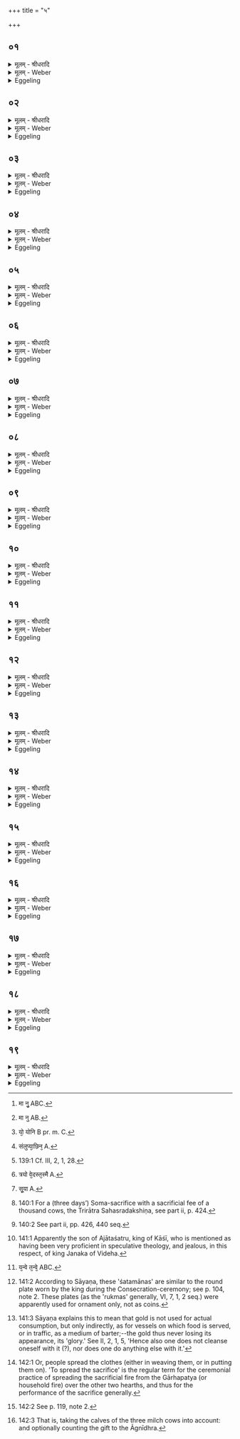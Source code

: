 +++
title = "५"

+++


## ०१
<details><summary>मूलम् - श्रीधरादि</summary>

ऐन्द्रावैष्णवं द्वा᳘दशकपालं पुरोडा᳘शं नि᳘र्वपति॥  
तद्य᳘देत᳘या य᳘जते व्वृत्रे᳘ ह वा᳘ ऽइदम᳘ग्रे स᳘र्व्वमास यदृ᳘चो यद्य᳘जूᳫँ᳭षि यत्सा᳘मानि त᳘स्मा ऽइ᳘न्द्रो व्व᳘ज्रं प्रा᳘जिहीर्षत्॥
</details>

<details><summary>मूलम् - Weber</summary>

ऐन्द्रवैष्णवं द्वा᳘दशकपालम् पुरोडा᳘शं नि᳘र्वपति॥  
तद्य᳘देत᳘या य᳘जते वृत्रे᳘ ह वा᳘ इदम᳘ग्रे स᳘र्वनाम यदृ᳘चो यद्य᳘जूंषि यत्सा᳘मानि त᳘स्मा इ᳘न्द्रो व᳘ज्रम् प्रा᳘जिहीर्षत्॥
</details>

<details><summary>Eggeling</summary>

1. He prepares a cake on twelve potsherds for Indra and Vishṇu. Now as to why he makes this offering. Of old, everything here was within Vr̥tra, to wit, the R̥c, the Yajus, and the Sāman. Indra wished to hurl the thunderbolt at him.
</details>

## ०२
<details><summary>मूलम् - श्रीधरादि</summary>

(त्स᳘) स᳘ ह व्वि᳘ष्णुमुवाच॥  
व्वृत्रा᳘य वै व्व᳘ज्रं प्र᳘हरिष्याम्य᳘नु मा तिष्ठस्वे᳘ति तथे᳘ति ह व्वि᳘ष्णुरुवाचा᳘नु त्वा स्थास्ये प्र᳘हरे᳘ति त᳘स्मा ऽइ᳘न्द्रो व्व᳘ज्रमु᳘द्ययाम स ऽउ᳘द्यताद्व᳘ज्राद्वृत्रो᳘ बिभयां᳘चकार॥
</details>

<details><summary>मूलम् - Weber</summary>

स᳘ ह वि᳘ष्णुमुवाच॥  
वृत्रा᳘य वै वज्रम् प्र᳘हरिष्याम्य᳘नु मा तिष्ठस्वे᳘ति तथे᳘ति ह वि᳘ष्णुरुवाचा᳘नु त्वा स्थास्ये प्र᳘हरे᳘ति त᳘स्मा इ᳘न्द्रो व᳘ज्रमु᳘द्ययाम स उ᳘द्यताद्व᳘ज्राद्वृत्रो᳘ बिभयां᳘ चकार॥
</details>

<details><summary>Eggeling</summary>

2. He said to Vishṇu, 'I will hurl the thunderbolt at Vr̥tra, stand thou by me!'--'So be it!' said Vishṇu, 'I will stand by thee: hurl it!' Indra aimed the thunderbolt at him. Vr̥tra was afraid of the raised thunderbolt.
</details>

## ०३
<details><summary>मूलम् - श्रीधरादि</summary>

स᳘ होवाच॥  
(चा᳘) अ᳘स्ति वा᳘ ऽइदं᳘ व्वी᳘र्यं[[!!]] तन्नु᳘ ते प्र᳘यच्छानि मा नु᳘ मे प्र᳘हार्षीरि᳘ति त᳘स्मै य᳘जूᳫँ᳭षि प्रा᳘यच्छत्त᳘स्मै द्विती᳘यमु᳘द्ययाम॥
</details>

<details><summary>मूलम् - Weber</summary>

स᳘ होवाच॥  
अ᳘स्ति वा᳘ इदं᳘ वीर्यं᳘ तन्नु᳘ ते प्र᳘यछानि मा तु᳘ [^wbr_1] मे प्र᳘हार्षीरि᳘ति त᳘स्मै य᳘जूंषि प्रा᳘यछत्त᳘स्मै द्विती᳘यमु᳘द्ययाम॥  

[^wbr_1]: मा नु᳘ ABC.
</details>

<details><summary>Eggeling</summary>

3. He said, 'There is here a (source of) strength: I will give that up to thee; but do not smite me!' and gave up to him the Yajus-formulas. He (Indra) aimed at him a second time.
</details>

## ०४
<details><summary>मूलम् - श्रीधरादि</summary>

स᳘ होवाच॥  
(चा᳘) अ᳘स्ति वा᳘ ऽइदं᳘ व्वी᳘र्यं तन्नु᳘ ते प्र᳘यच्छानि मा नु᳘ मे प्र᳘हार्षीरि᳘ति त᳘स्मा ऽऋ᳘चः प्रा᳘यच्छत्त᳘स्मै तृती᳘यमु᳘द्ययाम॥
</details>

<details><summary>मूलम् - Weber</summary>

स᳘ होवाच॥  
अ᳘स्ति वा᳘ इदं᳘ वीर्यं᳘ तन्नु᳘ ते प्र᳘यछानि मा तु᳘ [^wbr_2] मे प्र᳘हार्षीरि᳘ति त᳘स्मा ऋ᳘चः प्रा᳘यछत्त᳘स्मै तृती᳘यमु᳘द्ययाम॥  

[^wbr_2]: मा नु AB.
</details>

<details><summary>Eggeling</summary>

4. He said, 'There is here a (source of) strength: I will give that up to thee; but do not smite me!' and gave up to him the Rik-verses. He aimed at him a third time.
</details>

## ०५
<details><summary>मूलम् - श्रीधरादि</summary>

स᳘होवाच॥
(चा᳘) अ᳘स्ति वा᳘ ऽइदं᳘ व्वी᳘र्यं तन्नु᳘ ते प्र᳘यच्छानि मा नु᳘ मे प्र᳘हार्षीरि᳘ति त᳘स्मै सा᳘मानि प्रा᳘यच्छत्त᳘स्माद᳘प्येत᳘र्ह्येव᳘मे᳘वेतैर्व्वे᳘दैर्यज्ञं᳘ तन्वते य᳘जुर्भिरेवाग्रे᳘ ऽथ ऽर्ग्भिर᳘थ सा᳘मभिरेव᳘ᳫँ᳘ ह्यस्मा ऽएतत्प्रा᳘यच्छत्॥
</details>

<details><summary>मूलम् - Weber</summary>

अ᳘स्ति वा᳘ इदं᳘ वीर्यं᳘ तन्नु᳘ ते प्र᳘यछानि मा तु᳘ मे प्र᳘हाषीरि᳘ति त᳘स्मै सा᳘मानि प्रा᳘यछत्त᳘स्माद᳘प्येत᳘र्ह्येव᳘मेॗवैर्वे᳘दैर्यज्ञं᳘ तन्वते य᳘जुर्भिरेवाग्रे᳘ ऽथर्ग्भिर᳘थ सा᳘मभिरेव᳘ᳫं᳘ ह्यस्मा एतत्प्रा᳘यछत्॥
</details>

<details><summary>Eggeling</summary>

5. 'There is here a (source of) strength: I will give that up to thee; but do not smite me!' and gave up to him the Sāman-hymns (or tunes). Therefore they spread the sacrifice even to this day in the same way with those (three) Vedas, first with the

 Yajus-formulas, then with the R̥k-verses, and then with the Sāman-hymns; for thus he (Vr̥tra) at that time gave them up to him.
</details>

## ०६
<details><summary>मूलम् - श्रीधरादि</summary>

(त्त᳘) त᳘स्य यो᳘ योनिराशय ऽआ᳘स[[!!]]॥  
त᳘मनुपरामृ᳘श्य संलुप्या᳘च्छिन᳘त्सैषे᳘ष्टिरभवत्तद्य᳘देत᳘स्मिन्नाशये[[!!]] त्रि᳘धातुरिवैषा᳘ व्विद्या᳘ ऽऽशेत त᳘स्मात्त्रैधातवी नाम[[!!]]॥
</details>

<details><summary>मूलम् - Weber</summary>

त᳘स्य यो यो᳘निराशय [^wbr_3] आ᳘स॥  
त᳘मनुपरामृ᳘श्य संलु᳘प्याछिनॗत्सैषे᳘ष्टिरभवत्तद्य᳘देत᳘स्मिन्नाशये [^wbr_4] त्रि᳘धातुरिवैषा᳘ विद्या᳘शेत त᳘स्मात्त्रैधातवी ना᳘म॥  

[^wbr_3]: यो᳘ योनि B pr. m. C. 
[^wbr_4]: संलुप्या᳘छिन᳘ A.
</details>

<details><summary>Eggeling</summary>

6. And that which had been his (Vr̥tra's) seat, his retreat, that he shattered, grasping it and tearing it out [^egg_273]: it became this offering. And because the science (the Veda) that lay in that retreat was, as it were, a threefold (tridhātu) one, therefore this is called the Traidhātavī (ishṭi).

[^egg_273]: 139:1 Cf. III, 2, 1, 28.
</details>

## ०७
<details><summary>मूलम् - श्रीधरादि</summary>

(मा᳘) अ᳘थ य᳘दैन्द्रावैष्णव᳘ᳫँ᳘ हविर्भ᳘वति॥  
(ती᳘) इ᳘न्द्रो हि व्व᳘ज्रमुद᳘यच्छद्वि᳘ष्णुरन्व᳘तिष्ठत॥
</details>

<details><summary>मूलम् - Weber</summary>

अ᳘थ य᳘दैन्द्रावैष्णव᳘ᳫं᳘ हविर्भ᳘वति॥  
इ᳘न्द्रो हि व᳘ज्रमुद᳘यछद्वि᳘ष्णुरन्व᳘तिष्ठत॥
</details>

<details><summary>Eggeling</summary>

7. And as to why the oblation is one for Indra and Vishṇu, it is because Indra raised the thunderbolt, and Vishṇu stood by him.
</details>

## ०८
<details><summary>मूलम् - श्रीधरादि</summary>

(ता᳘) अ᳘थ यद्द्वा᳘दशकपालो भ᳘वति॥  
द्वा᳘दश वै मा᳘साः संवत्सर᳘स्य संव्वत्सर᳘संमितैषे᳘ष्टिस्त᳘स्माद्द्वा᳘दशकपालो भवति॥
</details>

<details><summary>मूलम् - Weber</summary>

अ᳘थ यद्द्वा᳘दशकपालो भ᳘वति॥  
द्वा᳘दश वै मा᳘साः संवत्सरस्य संवत्सर᳘सम्मितैषे᳘ष्टिस्त᳘स्माद्द्वा᳘दशकपालो भवति॥
</details>

<details><summary>Eggeling</summary>

8. And why it is (a cake) on twelve potsherds,--there are twelve months in the year, and the offering is of equal measure with the year: therefore it is one of twelve potsherds.
</details>

## ०९
<details><summary>मूलम् - श्रीधरादि</summary>

त᳘मुभ᳘येषां व्व्रीहियवा᳘णां गृह्णाति॥  
व्व्रीहिम᳘यमेवा᳘ग्रे पि᳘ण्डम᳘धिश्रयति तद्य᳘जुषाᳫँ᳭ रूपम᳘थ यवम᳘यं त᳘दृचा᳘ᳫँ᳘ रूपम᳘थ व्व्रीहिम᳘यं तत्सा᳘म्नाᳫँ᳭ रूपं त᳘देत᳘त्त्रय्यै᳘ व्विद्या᳘यै रूपं᳘ क्रियते᳘ सैषा᳘ राजसूययाजि᳘न ऽउदवसानीये᳘ष्टिर्भवति॥
</details>

<details><summary>मूलम् - Weber</summary>

त᳘मुभ᳘येषां व्रीहियवा᳘णां गृह्णाति॥  
व्रीहिम᳘यमेवा᳘ग्रे पि᳘ण्डम᳘धिश्रयति तद्य᳘जुषां रूपम᳘थ यवम᳘यं त᳘दृचां᳘ रूपम᳘थ व्रीहिम᳘यं तत्सा᳘म्नां रूप त᳘देत᳘त्त्रय्यै᳘ विद्या᳘यै रूपं᳘ क्रियतेॗ सैषा᳘ राजसूययाजि᳘न उदवसानीये᳘ष्टिर्भवति॥
</details>

<details><summary>Eggeling</summary>

9. He prepares it of both rice and barley. He first puts on (the fire) a ball of rice, that being a form (symbol) of the Yajus-formulas; then one of barley, that being a form of the R̥k-verses; then one of rice, that being a form of the Sāman-hymns. Thus this is made to be a form of the triple science: and this same (offering) becomes the Udavasānīyā-ishṭi (completing oblation) for the performer of the Rājasūya.
</details>

## १०
<details><summary>मूलम् - श्रीधरादि</summary>

स᳘र्व्वान्वा᳘ ऽएष᳘ यज्ञक्रतून᳘वरुन्द्धे॥  
स᳘र्व्वा ऽइ᳘ष्टीर᳘पि दर्विहोमान्यो᳘ राजसू᳘येन य᳘जते त᳘स्य यात᳘यामेव यज्ञो᳘ भवति᳘ सो ऽस्मात्प᳘राङिव भवत्येता᳘वान्वै स᳘र्व्वो यज्ञो या᳘वानेष᳘ त्रयो वे᳘दस्त᳘स्यैत᳘द्रूपं᳘ क्रियत ऽएष यो᳘निराशयस्त᳘देते᳘न त्रये᳘ण व्वे᳘देन पु᳘नर्यज्ञमा᳘रभते त᳘था ऽस्या᳘यातयामा यज्ञो भ᳘वति त᳘थो ऽअस्मान्न प᳘राङ् भवति॥
</details>

<details><summary>मूलम् - Weber</summary>

स᳘र्वान्वा᳘ एष᳘ यज्ञक्रतून᳘वरुन्द्धे॥  
स᳘र्वा इ᳘ष्टीर᳘पि दर्विहोमान्यो᳘ राजसू᳘येन य᳘जते त᳘स्य यात᳘यामेव यज्ञो᳘ भवतिॗ सो ऽस्मात्प᳘राङिव भवत्येता᳘वान्वै स᳘र्वो यज्ञो या᳘वानेष᳘ त्रयो वे᳘दस्त᳘स्यैत᳘द्रूपं᳘ [^wbr_5] क्रियत एष यो᳘निराशयस्त᳘देते᳘न त्रये᳘ण वे᳘देन पु᳘नर्यज्ञमा᳘रभते त᳘थास्या᳘यातयामा यज्ञो भ᳘वति त᳘थो अस्मान्न प᳘राङ् भवति॥  

[^wbr_5]: त्रयो वे᳘दस्त᳘स्मै A.
</details>

<details><summary>Eggeling</summary>

10. For, verily, he who performs the Rājasūya gains for himself (the benefit of) all sacrificial rites, all offerings, even the spoonful-oblations; for him the sacrifice becomes as it were exhausted, and he, as it were, turns away from it. Now the whole sacrifice is just as great as that triple Veda; and this (offering) now is made a form of that (Veda, or

sacrifice); this is its womb, its seat: thus he commences once more the sacrifice by means of that triple Veda; and thus his sacrifice is not exhausted, and he does not turn away from it.
</details>

## ११
<details><summary>मूलम् - श्रीधरादि</summary>

स᳘र्व्वान्वा᳘ ऽएष᳘ यज्ञक्रतून᳘वरुन्द्धे॥  
स᳘र्व्वा ऽइ᳘ष्टीर᳘पि दर्विहोमान्यो᳘ राजसू᳘येन य᳘जते देव᳘सृष्टो वा᳘ ऽएषे᳘ष्टिर्य᳘त्त्रैधात᳘व्यन᳘या[[!!]] मे᳘ ऽपीष्ट᳘मसदनया᳘पि सूया ऽइ᳘ति त᳘स्माद्वा᳘ ऽएषा᳘ राजसूययाजि᳘न ऽउदवसानीये᳘ष्टिर्भवति॥
</details>

<details><summary>मूलम् - Weber</summary>

स᳘र्वान्वा᳘ एष᳘ यज्ञक्रतून᳘वरुन्द्धे॥  
स᳘र्वा इ᳘ष्टीर᳘पि दर्विहोमान्यो᳘ राजसू᳘येन य᳘जते देव᳘सृष्टो वा᳘ एषे᳘ष्टिर्य᳘त्त्रैधातव्य᳘न᳘या मे᳘ ऽपीष्ट᳘मसदनया᳘पि सूया [^wbr_6] इ᳘ति त᳘स्माद्वा᳘ एषा᳘ राजसूययाजि᳘न उदवसानीये᳘ष्ठिर्भवति॥  

[^wbr_6]: सू᳘या A.
</details>

<details><summary>Eggeling</summary>

11. And, verily, he who performs the Rājasūya gains for himself all sacrificial rites, all offerings, even the spoonful-oblations; and this offering, the Traidhātavī (ishṭi), is instituted by the gods: 'May this offering also be performed by me, may I be consecrated by this one also!' thus he thinks, and therefore this is the completing offering for him who performs the Rājasūya.
</details>

## १२
<details><summary>मूलम् - श्रीधरादि</summary>

(त्य᳘) अ᳘थो यः᳘ सह᳘स्रं वा भू᳘यो वा दद्यात्[[!!]]॥  
(त्त᳘) त᳘स्य हा᳘प्युदवसानी᳘या स्याद्रिरिचान᳘ ऽइव वा᳘ ऽएष᳘ भवति यः᳘ सह᳘स्रं वा भू᳘यो वा द᳘दात्येतद्वै᳘ सह᳘स्रं व्वाचः प्र᳘जातं य᳘देष᳘ त्रयो व्वे᳘दस्त᳘त्सह᳘स्रेण रिरिचानं पु᳘नरा᳘प्याययति त᳘स्मादु ह तस्या᳘प्युदवसानी᳘या स्यात्॥
</details>

<details><summary>मूलम् - Weber</summary>

अ᳘थो यः᳘ सह᳘स्रं वा भू᳘यो वा दद्या᳘त्॥  
त᳘स्य हा᳘प्युदवसानी᳘या स्याद्रिरिचान᳘ इव वा᳘ एष᳘ भवति यः᳘ सह᳘स्रं वा भू᳘यो वा द᳘दात्येतद्वै᳘ सह᳘स्रं वाचः प्र᳘जातं य᳘देष᳘ त्रयो वे᳘दस्त᳘त्सह᳘स्रेण रिरिचानम् पु᳘नरा᳘प्याययति त᳘स्मादु ह तस्या᳘प्युदवसानी᳘या स्यात्॥
</details>

<details><summary>Eggeling</summary>

12. And also for him who would give (to the priests) a thousand (cows) or more [^egg_274], let this be the completing offering. For he who gives a thousand or more becomes as it were emptied out; and that triple Veda is the thousandfold progeny of Vāc (speech): him who was emptied out he thus fills up again with a thousand; and therefore let it be for him also the completing offering.

[^egg_274]: 140:1 For a (three days’) Soma-sacrifice with a sacrificial fee of a thousand cows, the Trirātra Sahasradakshiṇa, see part ii, p. 424.
</details>

## १३
<details><summary>मूलम् - श्रीधरादि</summary>

(द᳘) अ᳘थो ये᳘ दीर्घसत्रमा᳘सीरन्॥  
(न्त्सं) संव्वत्सरं᳘ वा भू᳘यो वा ते᳘षाᳫँ᳭ हा᳘प्युदवसानी᳘या स्यात्स᳘र्व्वं वै ते᳘षामाप्तं᳘ भवति स᳘र्व्वं जितं ये᳘ दीर्घसत्रमा᳘सते संव्वत्सरं᳘ वा भू᳘यो वा स᳘र्व्वमेषा त᳘स्मादु ह ते᳘षाम᳘प्युदवसानी᳘या स्यात्॥
</details>

<details><summary>मूलम् - Weber</summary>

अ᳘थो ये᳘ दीर्घसत्त्रमा᳘सीरन्॥  
संवत्सरं᳘ वा भू᳘यो वा ते᳘षाᳫं हा᳘प्युदवसानी᳘य स्यात्स᳘र्वं वै ते᳘षामाप्त᳘म् भवति स᳘र्वं जितं ये᳘ दीर्घसत्त्रमासते संवत्सरं᳘ वा भूयो वा स᳘र्वमेषा त᳘स्मादु ह ते᳘षाम᳘प्युदवसानी᳘या स्यात्॥
</details>

<details><summary>Eggeling</summary>

13. And also for those who would sit through (perform) a long sacrificial session [^egg_275], for a year or more, let this be the completing offering. For by those who sit through a long sacrificial session, for a year or more, everything is obtained, everything conquered; but this (offering) is everything: let it therefore be for them also the completing offering.

[^egg_275]: 140:2 See part ii, pp. 426, 440 seq.
</details>

## १४
<details><summary>मूलम् - श्रीधरादि</summary>

(द᳘) अ᳘थो हैनया᳘ ऽप्यभि᳘चरेत्॥  
(दे) एत᳘या वै᳘ भद्रसेन᳘माजातशत्रवमा᳘रुणिरभि᳘चचार क्षिप्रं कि᳘लास्तृणुते᳘ति ह स्माह या᳘ज्ञवल्क्यो᳘ ऽपि ह वा᳘ ऽएनये᳘न्द्रो व्वृत्र᳘स्यास्था᳘नमच्छिनद᳘पि ह वा᳘ ऽएनया ऽऽस्था᳘नं छिनत्ति य᳘ ऽएनया ऽभिच᳘रति त᳘स्मादु हैनया᳘ ऽप्यभि᳘चरेत्॥
</details>

<details><summary>मूलम् - Weber</summary>

अ᳘थो हैनया᳘प्यभि᳘चरेत्॥  
एत᳘या वै᳘ भद्रसेन᳘माजातशत्रवमा᳘रुणिरभि᳘चचार क्षिप्रं कि᳘लास्तृणुते᳘ति ह स्माह या᳘ज्ञवल्क्यो᳘ ऽपि ह वा᳘ एनये᳘न्द्रो वृत्र᳘स्यास्था᳘नमछिनद᳘पि ह वा᳘ एनयास्था᳘नं छिनत्ति य᳘ एनयाभिच᳘रति त᳘स्मादु हैनया᳘प्यभि᳘चरेत्॥
</details>

<details><summary>Eggeling</summary>

14. And indeed one may also practise magic by this (offering); for it was thereby that Āraṇi bewitched

 Bhadrasena Ājātaśatrava [^egg_276]: 'Quick, then, spread (the barhis)!' thus Yājñavalkya used to say. And by this (offering) indeed Indra also shattered Vr̥tra's retreat; and, verily, he who therewith practises magic shatters thereby the retreat (of his enemy): therefore one may also practise magic with this (offering).

[^egg_276]: 141:1 Apparently the son of Ajātaśatru, king of Kāśī, who is mentioned as having been very proficient in speculative theology, and jealous, in this respect, of king Janaka of Videha.
</details>

## १५
<details><summary>मूलम् - श्रीधरादि</summary>

(द᳘) अ᳘थो हैनया᳘पि भिषज्येत्[[!!]]॥  
(द्यं᳘) यं न्वेवै᳘कय ऽर्चा᳘ भिष᳘ज्येदे᳘केन य᳘जुषै᳘केन सा᳘म्ना[[!!]] तं᳘ न्वे᳘वागदं᳘ कुर्यात्कि᳘मु यं᳘ त्रये᳘ण व्वे᳘देन त᳘स्मादु हैनया᳘पि भिषज्येत्॥
</details>

<details><summary>मूलम् - Weber</summary>

अ᳘थो हैनया᳘पि भिषज्येत्᳟᳟॥  
यं न्वेवै᳘कयर्चा᳘ भिष᳘ज्येदे᳘केन य᳘जुषै᳘केन सा᳘म्नाॗ तं न्वेॗवागदं᳘ [^wbr_7] कुर्यात्कि᳘मु यं᳘ त्रये᳘ण वे᳘देन त᳘स्मादु हैनया᳘पि भिषज्येत्॥  

[^wbr_7]: य᳘न्वे त᳘न्वे᳘ ABC.
</details>

<details><summary>Eggeling</summary>

15. And, indeed, one may also heal thereby; for, verily, whomsoever one would heal by a single r̥c, by a single yajus, by a single sāman, him he would indeed render free from disease; how much more so by the triple Veda! Therefore one may also heal by this (offering).
</details>

## १६
<details><summary>मूलम् - श्रीधरादि</summary>

(त्त᳘) त᳘स्यै त्री᳘णि शत᳘मानानि हि᳘रण्यानि द᳘क्षिणा॥  
ता᳘नि ब्रह्म᳘णे ददाति न वै᳘ ब्रह्मा प्र᳘चरति न᳘ स्तुते न᳘ शᳫँ᳭सत्य᳘थ स य᳘शो न वै हि᳘रण्येन किं᳘ चन᳘ कुर्व्वन्त्य᳘थ तद्य᳘शस्त᳘स्मात्त्री᳘णि शत᳘मानानि ब्रह्म᳘णे ददाति॥
</details>

<details><summary>मूलम् - Weber</summary>

त᳘स्यै त्री᳘णि शत᳘मानानि हि᳘रण्यानि द᳘क्षिणा॥  
ता᳘नि ब्रह्म᳘णे ददाति न वै᳘ ब्रह्मा प्र᳘चरति न᳘ स्तुते न᳘ शंसत्य᳘थ स य᳘शो न वै हि᳘रण्येन किं᳘ चन᳘ कुर्वन्त्य᳘थ तद्य᳘शस्त᳘स्मात्त्री᳘णि शत᳘मानानि ब्रह्म᳘णे ददाति॥
</details>

<details><summary>Eggeling</summary>

16. Three gold pieces of a hundred mānas [^egg_277] each are the sacrificial fee for this (offering). He presents them to the Brahman; for the Brahman neither performs (like the Adhvaryu), nor chants (like the Udgātr̥), nor recites (like the Hotr̥), and yet he is an object of respect. And with gold they do nothing [^egg_278], and yet it is an object of respect: therefore he presents to the Brahman three gold pieces of a hundred mānas each.

[^egg_277]: 141:2 According to Sāyaṇa, these 'śatamānas' are similar to the round plate worn by the king during the Consecration-ceremony; see p. 104, note 2. These plates (as the 'rukmas' generally, VI, 7, 1, 2 seq.) were apparently used for ornament only, not as coins.

[^egg_278]: 141:3 Sāyaṇa explains this to mean that gold is not used for actual consumption, but only indirectly, as for vessels on which food is served, or in traffic, as a medium of barter;--the gold thus never losing its appearance, its 'glory.' See II, 2, 1, 5, 'Hence also one does not cleanse oneself with it (?), nor does one do anything else with it.'
</details>

## १७
<details><summary>मूलम् - श्रीधरादि</summary>

तिस्रो᳘ धेनूर्हो᳘त्रे॥  
भूमा वै᳘ तिस्रो᳘ धेन᳘वो भूमा हो᳘ता त᳘स्मात्तिस्रो᳘ धेनूर्हो᳘त्रे॥
</details>

<details><summary>मूलम् - Weber</summary>

तिस्रो᳘ धेनूर्हो᳘त्रे॥  
भूमा वै᳘ तिस्रो᳘ धेन᳘वो भूमा हो᳘ता त᳘स्मात्तिस्रो᳘ धेनूर्हो᳘त्रे॥
</details>

<details><summary>Eggeling</summary>

17. Three milch cows (he gives) to the Hotr̥;--for three milch cows mean abundance, and the Hotr̥ means abundance: therefore (he gives) three milch cows to the Hotr̥.
</details>

## १८
<details><summary>मूलम् - श्रीधरादि</summary>

त्री᳘णि व्वा᳘साᳫँ᳭स्यध्वर्य᳘वे॥  
तनुते वा᳘ ऽअध्वर्यु᳘र्यज्ञं᳘ तन्वते व्वा᳘साᳫँ᳭सि त᳘स्मात्त्री᳘णि व्वा᳘साᳫँ᳭स्यध्वर्य᳘वे गा᳘मग्नी᳘धे॥
</details>

<details><summary>मूलम् - Weber</summary>

त्री᳘णि वा᳘सांस्यध्वर्य᳘वे॥  
तनुते वा᳘ अध्वर्यु᳘र्यज्ञं तन्वते वा᳘सांसि त᳘स्मात्त्री᳘णि वा᳘सांस्यध्वर्य᳘वे गा᳘मग्नी᳘धे॥
</details>

<details><summary>Eggeling</summary>

18. Three garments (he gives) to the Adhvaryu;--for the Adhvaryu 'spreads' the sacrifice, and the garments spread themselves (over the body) [^egg_279]: therefore (he gives) three garments to the Adhvaryu. A bullock (he gives) to the Agnīdh [^egg_280].

[^egg_279]: 142:1 Or, people spread the clothes (either in weaving them, or in putting them on). 'To spread the sacrifice' is the regular term for the ceremonial practice of spreading the sacrificial fire from the Gārhapatya (or household fire) over the other two hearths, and thus for the performance of the sacrifice generally.

[^egg_280]: 142:2 See p. 119, note 2.
</details>

## १९
<details><summary>मूलम् - श्रीधरादि</summary>

ता वा᳘ ऽएताः[[!!]]॥  
(०) द्वा᳘दश वा त्र᳘योदश वा दक्षिणा[[!!]] भवन्ति द्वा᳘दश वा वै त्र᳘योदश वा संव्वत्सर᳘स्य मा᳘साः संव्वत्सर᳘संमितैषे᳘ष्टिस्त᳘स्माद्द्वा᳘दश वा त्र᳘योदश वा द᳘क्षिणा भवन्ति॥
</details>
<details><summary>मूलम् - Weber</summary>

ता वा᳘ एताः᳟॥  
द्वा᳘दश वा त्र᳘योदश वा द᳘क्षिणा भवन्ति द्वा᳘दश वा वै त्र᳘योदश वा संवत्सर᳘स्य मासाः संवत्सर᳘सम्मितैषे᳘ष्टिस्त᳘स्माद्द्वा᳘दश वा त्र᳘योदश वा द᳘क्षिणा भवन्ति॥
</details>
<details><summary>Eggeling</summary>

19. Now there are here either twelve, or thirteen gifts [^egg_281], and there are either twelve or thirteen months in the year;--the offering thus is of equal measure with the year: that is why there are either twelve or thirteen sacrificial gifts.

[^egg_281]: 142:3 That is, taking the calves of the three milch cows into account: and optionally counting the gift to the Āgnīdhra.
</details>


